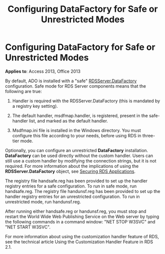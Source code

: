 ﻿---
title: Configuring DataFactory for Safe or Unrestricted Modes
TOCTitle: Configuring DataFactory for Safe or Unrestricted Modes
ms:assetid: 1516068f-1b02-3236-f6a9-9fdeff098e52
ms:mtpsurl: https://msdn.microsoft.com/library/JJ248915(v=office.15)
ms:contentKeyID: 48543400
ms.date: 09/18/2015
mtps_version: v=office.15
---

# Configuring DataFactory for Safe or Unrestricted Modes


**Applies to**: Access 2013, Office 2013

By default, ADO is installed with a "safe" [RDSServer.DataFactory](datafactory-object-rdsserver.md) configuration. Safe mode for RDS Server components means that the following are true:

1.  Handler is required with the RDSServer.DataFactory (this is mandated by a registry key setting).

2.  The default handler, msdfmap.handler, is registered, present in the safe-handler list, and marked as the default handler.

3.  Msdfmap.ini file is installed in the Windows directory. You must configure this file according to your needs, before using RDS in three-tier mode.

Optionally, you can configure an unrestricted **DataFactory** installation. **DataFactory** can be used directly without the custom handler. Users can still use a custom handler by modifying the connection strings, but it is not required. For more information about the implications of using the **RDSServer.DataFactory** object, see [Securing RDS Applications](securing-rds-applications.md).

The registry file handsafe.reg has been provided to set up the handler registry entries for a safe configuration. To run in safe mode, run handsafe.reg. The registry file handunsf.reg has been provided to set up the handler registry entries for an unrestricted configuration. To run in unrestricted mode, run handunsf.reg.

After running either handsafe.reg or handunsf.reg, you must stop and restart the World Wide Web Publishing Service on the Web server by typing the following commands in a command window: "NET STOP W3SVC" and "NET START W3SVC".

For more information about using the customization handler feature of RDS, see the technical article Using the Customization Handler Feature in RDS 2.1.

